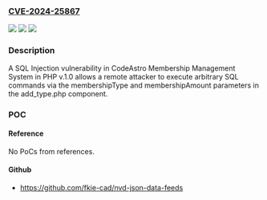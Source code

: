 ### [CVE-2024-25867](https://cve.mitre.org/cgi-bin/cvename.cgi?name=CVE-2024-25867)
![](https://img.shields.io/static/v1?label=Product&message=n%2Fa&color=blue)
![](https://img.shields.io/static/v1?label=Version&message=n%2Fa&color=blue)
![](https://img.shields.io/static/v1?label=Vulnerability&message=n%2Fa&color=brighgreen)

### Description

A SQL Injection vulnerability in CodeAstro Membership Management System in PHP v.1.0 allows a remote attacker to execute arbitrary SQL commands via the membershipType and membershipAmount parameters in the add_type.php component.

### POC

#### Reference
No PoCs from references.

#### Github
- https://github.com/fkie-cad/nvd-json-data-feeds

